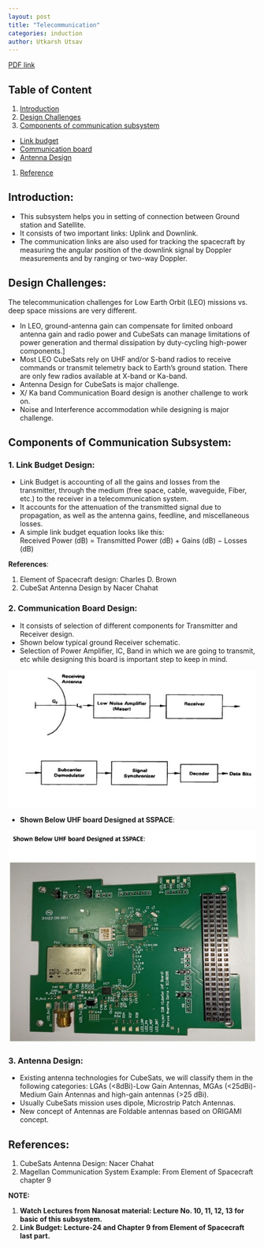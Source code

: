 ```yaml
---
layout: post
title: "Telecommunication"
categories: induction
author: Utkarsh Utsav
---
```


[PDF link](https://drive.google.com/file/d/1O1nd3hjmBP9AVRCedT_86ONjlJv3y-jh/view?usp=drive_link)

## Table of Content
1. [Introduction](#introduction)
1. [Design Challenges](#design-challenges)
1. [Components of communication subsystem](#components-of-communication-subsystem)
- [Link budget](#1-link-budget-design)
- [Communication board](#2-communication-board-design)
- [Antenna Design](#3-antenna-design)
1. [Reference](#references)

## Introduction:  
- This subsystem helps you in setting of connection between Ground station and Satellite. 
- It consists of two important links: Uplink and Downlink. 
- The communication links are also used for tracking the spacecraft by measuring the angular position of the downlink signal by Doppler measurements and by ranging or two-way Doppler. 

## Design Challenges: 
The telecommunication challenges for Low Earth Orbit (LEO) missions vs. deep space missions are very different. 

- In LEO, ground-antenna gain can compensate for limited onboard antenna gain and radio power and CubeSats can manage limitations of power generation and thermal dissipation by duty-cycling high-power components.] 
- Most LEO CubeSats rely on UHF and/or S-band radios to receive commands or transmit telemetry back to Earth’s ground station. There are only few radios available at X-band or Ka-band.  
- Antenna Design for CubeSats is major challenge. 
- X/ Ka band Communication Board design is another challenge to work on. 
- Noise and Interference accommodation while designing is major challenge. 

## Components of Communication Subsystem:  

### 1. Link Budget Design:
- Link Budget is accounting of all the gains and losses from the transmitter, through the medium (free space, cable, waveguide, Fiber, etc.) to the receiver in a telecommunication system.  
- It accounts for the attenuation of the transmitted signal due to propagation, as well as the antenna gains, feedline, and miscellaneous losses. 
- A simple link budget equation looks like this:  
    Received Power (dB) = Transmitted Power (dB) + Gains (dB) − Losses (dB) 

**References**:  
1. Element of Spacecraft design: Charles D. Brown 
1. CubeSat Antenna Design by Nacer Chahat 

### 2. Communication Board Design: 
- It consists of selection of different components for Transmitter and Receiver design. 
- Shown below typical ground Receiver schematic. 
- Selection of  Power Amplifier, IC, Band in which we are going to transmit, etc while designing this board is important step to keep in mind. 

![](https://raw.githubusercontent.com/abhishekpythons/sspace/main/_posts/telecom-pic-1.jpg)

- **Shown Below UHF board Designed at SSPACE**:  

![](https://raw.githubusercontent.com/abhishekpythons/sspace/main/_posts/telecom-pic-2.jpg)

### 3. Antenna Design: 
- Existing antenna technologies for CubeSats, we will classify them in the following categories: LGAs (<8dBi)-Low Gain Antennas, MGAs (<25dBi)-Medium Gain Antennas and high-gain antennas (>25 dBi). 
- Usually CubeSats mission uses dipole, Microstrip Patch Antennas. 
- New concept of Antennas are Foldable antennas based on ORIGAMI concept.  

## References:  

1. CubeSats  Antenna Design: Nacer Chahat 
1. Magellan Communication System Example: From  Element of Spacecraft chapter 9 

**NOTE:**  

1. **Watch Lectures from Nanosat material: Lecture No. 10, 11, 12, 13 for basic of this subsystem.** 
1. **Link Budget: Lecture-24 and Chapter 9 from Element of Spacecraft last part.** 

